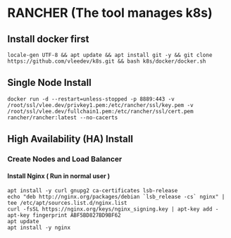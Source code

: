 # RANCHER (The tool manages k8s)
## Install docker first
```
locale-gen UTF-8 && apt update && apt install git -y && git clone https://github.com/vleedev/k8s.git && bash k8s/docker/docker.sh
```
## Single Node Install
```
docker run -d --restart=unless-stopped -p 8889:443 -v /root/ssl/vlee.dev/privkey1.pem:/etc/rancher/ssl/key.pem -v /root/ssl/vlee.dev/fullchain1.pem:/etc/rancher/ssl/cert.pem rancher/rancher:latest --no-cacerts
```
## High Availability (HA) Install
### Create Nodes and Load Balancer
#### Install Nginx ( Run in normal user )
```
apt install -y curl gnupg2 ca-certificates lsb-release
echo "deb http://nginx.org/packages/debian `lsb_release -cs` nginx" | tee /etc/apt/sources.list.d/nginx.list
curl -fsSL https://nginx.org/keys/nginx_signing.key | apt-key add -
apt-key fingerprint ABF5BD827BD9BF62
apt update
apt install -y nginx
```
